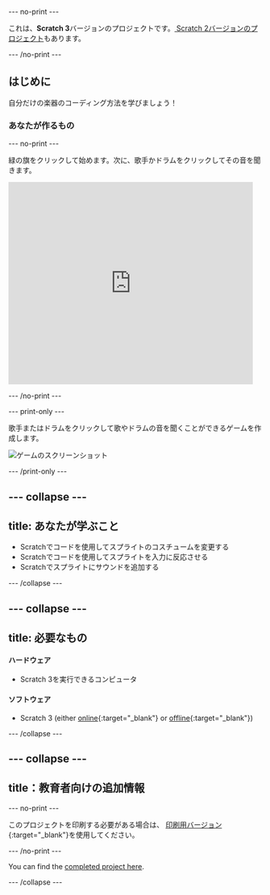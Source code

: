 \--- no-print \---

これは、**Scratch 3**バージョンのプロジェクトです。[ Scratch 2バージョンのプロジェクト](https://projects.raspberrypi.org/en/projects/rock-band-scratch2)もあります。

\--- /no-print \---

## はじめに

自分だけの楽器のコーディング方法を学びましょう！

### あなたが作るもの

\--- no-print \---

緑の旗をクリックして始めます。次に、歌手かドラムをクリックしてその音を聞きます。

<div class="scratch-preview">
  <iframe allowtransparency="true" width="485" height="402" src="https://scratch.mit.edu/projects/embed/276872220/?autostart=false" frameborder="0" scrolling="no"></iframe>
</div>

\--- /no-print \---

\--- print-only \---

歌手またはドラムをクリックして歌やドラムの音を聞くことができるゲームを作成します。

![ゲームのスクリーンショット](images/demo.png)

\--- /print-only \---

## \--- collapse \---

## title: あなたが学ぶこと

+ Scratchでコードを使用してスプライトのコスチュームを変更する
+ Scratchでコードを使用してスプライトを入力に反応させる
+ Scratchでスプライトにサウンドを追加する

\--- /collapse \---

## \--- collapse \---

## title: 必要なもの

#### ハードウェア

+ Scratch 3を実行できるコンピュータ

#### ソフトウェア

+ Scratch 3 (either [online](https://rpf.io/scratchon){:target="_blank"} or [offline](https://rpf.io/scratchoff){:target="_blank"})

\--- /collapse \---

## \--- collapse \---

## title：教育者向けの追加情報

\--- no-print \---

このプロジェクトを印刷する必要がある場合は、 [印刷用バージョン](https://projects.raspberrypi.org/en/projects/rock-band/print){:target="_blank"}を使用してください。

\--- /no-print \---

You can find the [completed project here](https://rpf.io/p/en/rock-band-get).

\--- /collapse \---